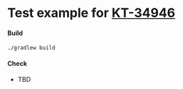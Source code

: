# Test example for [KT-34946](https://youtrack.jetbrains.com/issue/KT-34946)

#### Build
```
./gradlew build
```

#### Check
* TBD